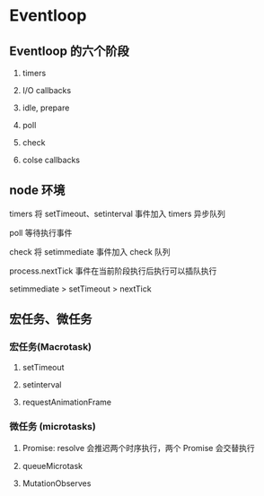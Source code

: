 # Eventloop

## Eventloop 的六个阶段

1. timers

2. I/O callbacks

3. idle, prepare

4. poll

5. check

6. colse callbacks



## node 环境

timers 将 setTimeout、setinterval 事件加入 timers 异步队列

poll 等待执行事件 

check 将 setimmediate 事件加入 check 队列

process.nextTick 事件在当前阶段执行后执行可以插队执行

setimmediate > setTimeout > nextTick 



## 宏任务、微任务

 ### 宏任务(Macrotask)

1. setTimeout

2. setinterval

3. requestAnimationFrame

### 微任务 (microtasks)

1. Promise: resolve 会推迟两个时序执行，两个 Promise 会交替执行

2. queueMicrotask

3. MutationObserves

